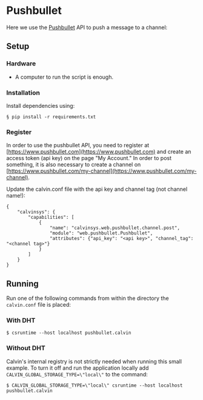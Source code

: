 # Pushbullet 

Here we use the [Pushbullet](http://www.pushbullet.com) API to push a message to a channel:


## Setup

### Hardware

- A computer to run the script is enough.


### Installation

Install dependencies using:

    § pip install -r requirements.txt


### Register 

In order to use the pushbullet API, you need to register at
[https://www.pushbullet.com](https://www.pushbullet.com) and
create an access token (api key) on the page "My Account."
In order to post something, it is also necessary to create a
channel on [https://www.pushbullet.com/my-channel](https://www.pushbullet.com/my-channel).

Update the calvin.conf file with the api key and channel tag (not channel name!):

    {
        "calvinsys": {
            "capabilities": [
                {
                    "name": "calvinsys.web.pushbullet.channel.post",
                    "module": "web.pushbullet.Pushbullet",
                    "attributes": {"api_key": "<api key>", "channel_tag": "<channel tag>"}
                }
            ]
        }
    }


## Running

Run one of the following commands from within the directory the `calvin.conf` file is placed:

### With DHT

    $ csruntime --host localhost pushbullet.calvin

### Without DHT

Calvin's internal registry is not strictly needed when running this small
example. To turn it off and run the application locally add `CALVIN_GLOBAL_STORAGE_TYPE=\"local\"`
to the command:

    $ CALVIN_GLOBAL_STORAGE_TYPE=\"local\" csruntime --host localhost pushbullet.calvin

